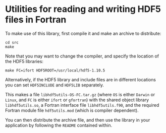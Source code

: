 Utilities for reading and writing HDF5 files in Fortran
=======================================================

To make use of this library, first compile it and make an archive to distribute:

```
cd src
make
```

Note that you may want to change the compiler, and specify the location of the
HDF5 libraries:

```
make FC=ifort HDF5ROOT=/usr/local/hdf5-1.10.5
```

Alternatively, if the HDF5 library and include files are in different locations
you can set `HDF5INCLUDE` and `HDF5LIB` separately.

This makes a file `libhdf5utils-OS-FC.tar.gz` (where `OS` is either `Darwin` or
`Linux`, and `FC` is either `ifort` or `gfortran`) with the shared object
library `libhdf5utils.so`, a Fortran interface file `libhdf5utils.f90`, and the
required Fortran module file `hdf5utils.mod` (which is compiler dependent).

You can then distribute the archive file, and then use the library in your
application by following the `README` contained within.
